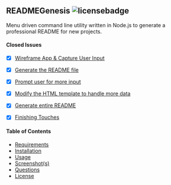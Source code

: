 
## READMEGenesis ![licensebadge](https://img.shields.io/badge/license-GPLv3.0-blue)
    
Menu driven command line utility written in Node.js to generate a professional README for new projects.


#### Closed Issues

- [x] [Wireframe App & Capture User Input](https://github.com/username/title/issues/1)
- [x] [Generate the README file](https://github.com/username/title/issues/2)
- [x] [Prompt user for more input](https://github.com/username/title/issues/3)
- [x] [Modify the HTML template to handle more data](https://github.com/username/title/issues/4)
- [x] [Generate entire README](https://github.com/username/title/issues/5)
- [x] [Finishing Touches](https://github.com/username/title/issues/6)



#### Table of Contents

* [Requirements](#requirements)
* [Installation](#installation)
* [Usage](#usage)
* [Screenshot(s)](#screenshots)
* [Questions](#questions)
* [License](#license)


